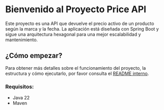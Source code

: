 # Bienvenido al Proyecto Price API

Este proyecto es una API que devuelve el precio activo de un producto según la marca y la fecha. La aplicación está diseñada con Spring Boot y sigue una arquitectura hexagonal para una mejor escalabilidad y mantenimiento.

## ¿Cómo empezar?

Para obtener más detalles sobre el funcionamiento del proyecto, la estructura y cómo ejecutarlo, por favor consulta el [README interno](https://github.com/cdelgado813/api-test/blob/main/price-api/README.md).

### Requisitos:
- Java 22
- Maven
